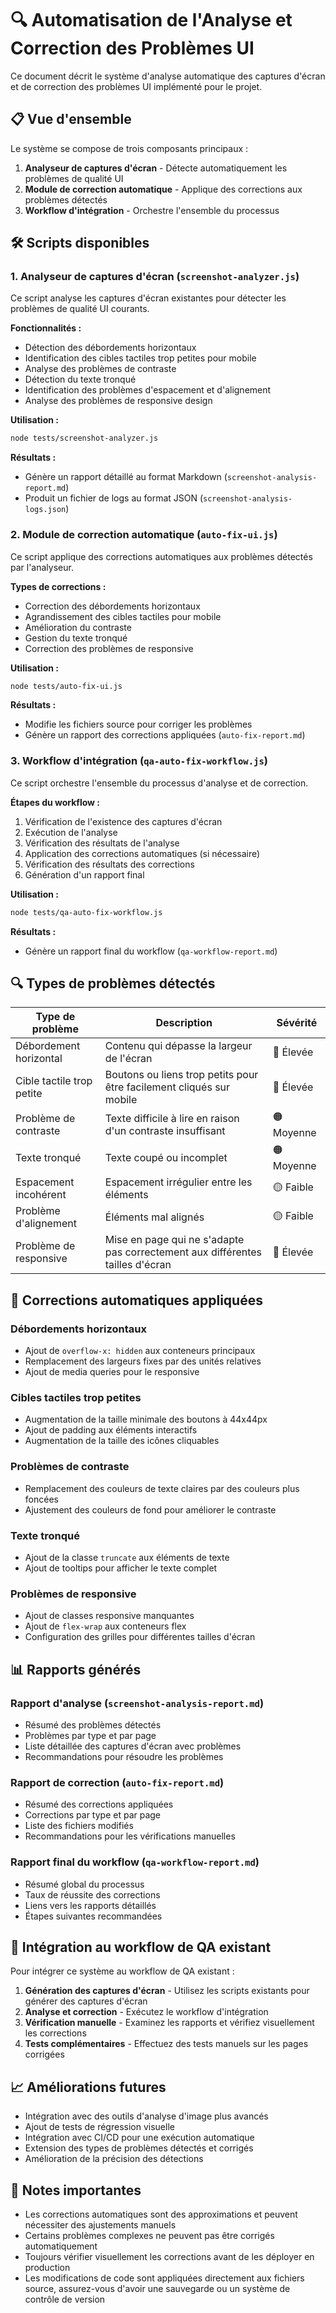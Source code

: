 # 🔍 Automatisation de l'Analyse et Correction des Problèmes UI

Ce document décrit le système d'analyse automatique des captures d'écran et de correction des problèmes UI implémenté pour le projet.

## 📋 Vue d'ensemble

Le système se compose de trois composants principaux :

1. **Analyseur de captures d'écran** - Détecte automatiquement les problèmes de qualité UI
2. **Module de correction automatique** - Applique des corrections aux problèmes détectés
3. **Workflow d'intégration** - Orchestre l'ensemble du processus

## 🛠️ Scripts disponibles

### 1. Analyseur de captures d'écran (`screenshot-analyzer.js`)

Ce script analyse les captures d'écran existantes pour détecter les problèmes de qualité UI courants.

**Fonctionnalités :**
- Détection des débordements horizontaux
- Identification des cibles tactiles trop petites pour mobile
- Analyse des problèmes de contraste
- Détection du texte tronqué
- Identification des problèmes d'espacement et d'alignement
- Analyse des problèmes de responsive design

**Utilisation :**
```bash
node tests/screenshot-analyzer.js
```

**Résultats :**
- Génère un rapport détaillé au format Markdown (`screenshot-analysis-report.md`)
- Produit un fichier de logs au format JSON (`screenshot-analysis-logs.json`)

### 2. Module de correction automatique (`auto-fix-ui.js`)

Ce script applique des corrections automatiques aux problèmes détectés par l'analyseur.

**Types de corrections :**
- Correction des débordements horizontaux
- Agrandissement des cibles tactiles pour mobile
- Amélioration du contraste
- Gestion du texte tronqué
- Correction des problèmes de responsive

**Utilisation :**
```bash
node tests/auto-fix-ui.js
```

**Résultats :**
- Modifie les fichiers source pour corriger les problèmes
- Génère un rapport des corrections appliquées (`auto-fix-report.md`)

### 3. Workflow d'intégration (`qa-auto-fix-workflow.js`)

Ce script orchestre l'ensemble du processus d'analyse et de correction.

**Étapes du workflow :**
1. Vérification de l'existence des captures d'écran
2. Exécution de l'analyse
3. Vérification des résultats de l'analyse
4. Application des corrections automatiques (si nécessaire)
5. Vérification des résultats des corrections
6. Génération d'un rapport final

**Utilisation :**
```bash
node tests/qa-auto-fix-workflow.js
```

**Résultats :**
- Génère un rapport final du workflow (`qa-workflow-report.md`)

## 🔍 Types de problèmes détectés

| Type de problème | Description | Sévérité |
|-----------------|-------------|----------|
| Débordement horizontal | Contenu qui dépasse la largeur de l'écran | 🔴 Élevée |
| Cible tactile trop petite | Boutons ou liens trop petits pour être facilement cliqués sur mobile | 🔴 Élevée |
| Problème de contraste | Texte difficile à lire en raison d'un contraste insuffisant | 🟠 Moyenne |
| Texte tronqué | Texte coupé ou incomplet | 🟠 Moyenne |
| Espacement incohérent | Espacement irrégulier entre les éléments | 🟡 Faible |
| Problème d'alignement | Éléments mal alignés | 🟡 Faible |
| Problème de responsive | Mise en page qui ne s'adapte pas correctement aux différentes tailles d'écran | 🔴 Élevée |

## 🔧 Corrections automatiques appliquées

### Débordements horizontaux
- Ajout de `overflow-x: hidden` aux conteneurs principaux
- Remplacement des largeurs fixes par des unités relatives
- Ajout de media queries pour le responsive

### Cibles tactiles trop petites
- Augmentation de la taille minimale des boutons à 44x44px
- Ajout de padding aux éléments interactifs
- Augmentation de la taille des icônes cliquables

### Problèmes de contraste
- Remplacement des couleurs de texte claires par des couleurs plus foncées
- Ajustement des couleurs de fond pour améliorer le contraste

### Texte tronqué
- Ajout de la classe `truncate` aux éléments de texte
- Ajout de tooltips pour afficher le texte complet

### Problèmes de responsive
- Ajout de classes responsive manquantes
- Ajout de `flex-wrap` aux conteneurs flex
- Configuration des grilles pour différentes tailles d'écran

## 📊 Rapports générés

### Rapport d'analyse (`screenshot-analysis-report.md`)
- Résumé des problèmes détectés
- Problèmes par type et par page
- Liste détaillée des captures d'écran avec problèmes
- Recommandations pour résoudre les problèmes

### Rapport de correction (`auto-fix-report.md`)
- Résumé des corrections appliquées
- Corrections par type et par page
- Liste des fichiers modifiés
- Recommandations pour les vérifications manuelles

### Rapport final du workflow (`qa-workflow-report.md`)
- Résumé global du processus
- Taux de réussite des corrections
- Liens vers les rapports détaillés
- Étapes suivantes recommandées

## 🚀 Intégration au workflow de QA existant

Pour intégrer ce système au workflow de QA existant :

1. **Génération des captures d'écran** - Utilisez les scripts existants pour générer des captures d'écran
2. **Analyse et correction** - Exécutez le workflow d'intégration
3. **Vérification manuelle** - Examinez les rapports et vérifiez visuellement les corrections
4. **Tests complémentaires** - Effectuez des tests manuels sur les pages corrigées

## 📈 Améliorations futures

- Intégration avec des outils d'analyse d'image plus avancés
- Ajout de tests de régression visuelle
- Intégration avec CI/CD pour une exécution automatique
- Extension des types de problèmes détectés et corrigés
- Amélioration de la précision des détections

## 📝 Notes importantes

- Les corrections automatiques sont des approximations et peuvent nécessiter des ajustements manuels
- Certains problèmes complexes ne peuvent pas être corrigés automatiquement
- Toujours vérifier visuellement les corrections avant de les déployer en production
- Les modifications de code sont appliquées directement aux fichiers source, assurez-vous d'avoir une sauvegarde ou un système de contrôle de version
